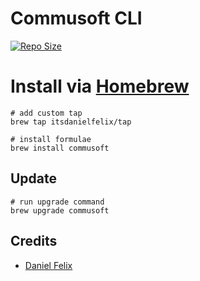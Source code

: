 # Commusoft CLI

[![Repo Size][ico-github-repo-size]][link-github-repo-size]

# Install via [Homebrew][link-homebrew]

```shell
# add custom tap
brew tap itsdanielfelix/tap

# install formulae
brew install commusoft
```

## Update

```shell
# run upgrade command
brew upgrade commusoft
```

## Credits

- [Daniel Felix][link-author]

[ico-github-repo-size]: https://img.shields.io/github/repo-size/itsdanielfelix/commusoft-cli?style=flat-square

[link-github-repo-size]: https://github.com/itsdanielfelix/commusoft-cli
[link-homebrew]: https://brew.sh
[link-author]: https://github.com/itsdanielfelix